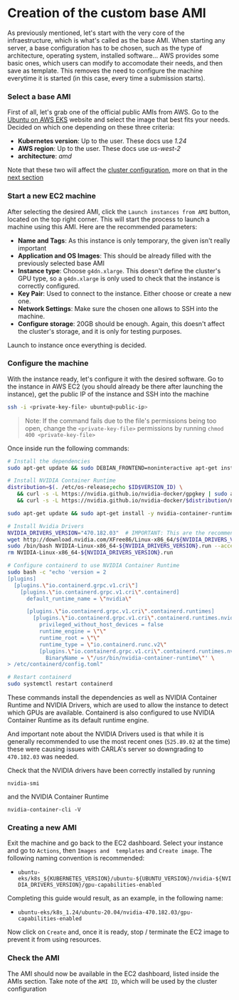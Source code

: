 # Creation of the custom base AMI

As previously mentioned, let's start with the very core of the infraestructure, which is what's called as the base AMI. When starting any server, a base configuration has to be chosen, such as the type of architecture, operating system, installed software... AWS provides some basic ones, which users can modify to accomodate their needs, and then save as template. This removes the need to configure the machine everytime it is started (in this case, every time a submission starts).

### Select a base AMI

First of all, let's grab one of the official public AMIs from AWS. Go to the [Ubuntu on AWS EKS](https://cloud-images.ubuntu.com/docs/aws/eks/) website and select the image that best fits your needs. Decided on which one depending on these three criteria:

- **Kubernetes version**: Up to the user. These docs use *1.24*
- **AWS region**: Up to the user. These docs use *us-west-2*
- **architecture**: *amd*

Note that these two will affect the [cluster configuration](leaderboard_2.0/config/leaderboard-cluster.yaml), more on that in the [next section](leaderboard_2.0/docs/3_creation_of_the_cluster.md)

### Start a new EC2 machine

After selecting the desired AMI, click the `Launch instances from AMI` button, located on the top right corner. This will start the process to launch a machine using this AMI. Here are the recommended parameters:

- **Name and Tags**: As this instance is only temporary, the given isn't really important
- **Application and OS Images**: This should be already filled with the previously selected base AMI
- **Instance type**: Choose `g4dn.xlarge`. This doesn't define the cluster's GPU type, so a `g4dn.xlarge` is only used to check that the instance is correctly configured.
- **Key Pair**: Used to connect to the instance. Either choose or create a new one.
- **Network Settings**: Make sure the chosen one allows to SSH into the machine.
- **Configure storage**: 20GB should be enough. Again, this doesn't affect the cluster's storage, and it is only for testing purposes.

Launch to instance once everything is decided.

### Configure the machine

With the instance ready, let's configure it with the desired software. Go to the instance in AWS EC2 (you should already be there after launching the instance), get the public IP of the instance and SSH into the machine

```bash
ssh -i <private-key-file> ubuntu@<public-ip>
```

> Note: If the command fails due to the file's permissions being too open, change the `<private-key-file>` permissions by running `chmod 400 <private-key-file>`

Once inside run the following commands:

```bash
# Install the dependencies
sudo apt-get update && sudo DEBIAN_FRONTEND=noninteractive apt-get install -q -y make gcc xserver-xorg mesa-utils libvulkan1 pkg-config && sudo rm -rf /var/lib/apt/lists/*

# Install NVIDIA Container Runtime
distribution=$(. /etc/os-release;echo $ID$VERSION_ID) \
   && curl -s -L https://nvidia.github.io/nvidia-docker/gpgkey | sudo apt-key add - \
   && curl -s -L https://nvidia.github.io/nvidia-docker/$distribution/nvidia-docker.list | sudo tee /etc/apt/sources.list.d/nvidia-docker.list

sudo apt-get update && sudo apt-get install -y nvidia-container-runtime && sudo rm -rf /var/lib/apt/lists/*

# Install Nvidia Drivers
NVIDIA_DRIVERS_VERSION="470.182.03"  # IMPORTANT: This are the recommended drivers to use.
wget http://download.nvidia.com/XFree86/Linux-x86_64/${NVIDIA_DRIVERS_VERSION}/NVIDIA-Linux-x86_64-${NVIDIA_DRIVERS_VERSION}.run
sudo /bin/bash NVIDIA-Linux-x86_64-${NVIDIA_DRIVERS_VERSION}.run --accept-license --no-questions --ui=none
rm NVIDIA-Linux-x86_64-${NVIDIA_DRIVERS_VERSION}.run

# Configure containerd to use NVIDIA Container Runtime
sudo bash -c "echo 'version = 2
[plugins]
  [plugins.\"io.containerd.grpc.v1.cri\"]
    [plugins.\"io.containerd.grpc.v1.cri\".containerd]
      default_runtime_name = \"nvidia\"

      [plugins.\"io.containerd.grpc.v1.cri\".containerd.runtimes]
        [plugins.\"io.containerd.grpc.v1.cri\".containerd.runtimes.nvidia]
          privileged_without_host_devices = false
          runtime_engine = \"\"
          runtime_root = \"\"
          runtime_type = \"io.containerd.runc.v2\"
          [plugins.\"io.containerd.grpc.v1.cri\".containerd.runtimes.nvidia.options]
            BinaryName = \"/usr/bin/nvidia-container-runtime\"' \
> /etc/containerd/config.toml"

# Restart containerd
sudo systemctl restart containerd
```

These commands install the dependencies as well as NVIDIA Container Runtime and NVIDIA Drivers, which are used to allow the instance to detect which GPUs are available. Containerd is also configured to use NVIDIA Container Runtime as its default runtime engine.

And important note about the NVIDIA Drivers used is that while it is generally recommended to use the most recent ones (`525.89.02` at the time) these were causing issues with CARLA's server so downgrading to `470.182.03` was needed.

Check that the NVIDIA drivers have been correctly installed by running
```
nvidia-smi
```

and the NVIDIA Container Runtime
```
nvidia-container-cli -V
```

### Creating a new AMI

Exit the machine and go back to the EC2 dashboard. Select your instance and go to `Actions`, then `Images and 
templates` and `Create image`. The following naming convention is recommended:

* `ubuntu-eks/k8s_${KUBERNETES_VERSION}/ubuntu-${UBUNTU_VERSION}/nvidia-${NVIDIA_DRIVERS_VERSION}/gpu-capabilities-enabled`

Completing this guide would result, as an example, in the following name:

* `ubuntu-eks/k8s_1.24/ubuntu-20.04/nvidia-470.182.03/gpu-capabilities-enabled`

Now click on `Create` and, once it is ready, stop / terminate the EC2 image to prevent it from using resources.

### Check the AMI

The AMI should now be available in the EC2 dashboard, listed inside the AMIs section. Take note of the `AMI ID`, which will be used by the cluster configuration